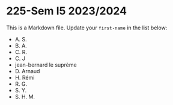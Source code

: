 # 225-Sem I5 2023/2024

This is a Markdown file.
Update your `first-name` in the list below:

* A. S.
* B. A.
* C. R.
* C. J		
* jean-bernard le suprème
* D. Arnaud
* H. Rémi
* R. G.
* S. Y.
* S. H. M.
